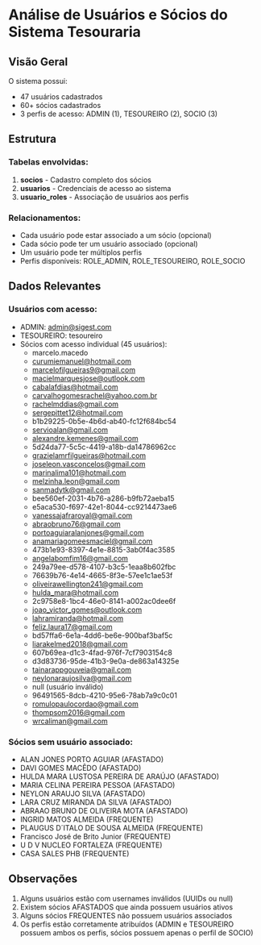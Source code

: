 # Análise de Usuários e Sócios do Sistema Tesouraria

## Visão Geral

O sistema possui:
- 47 usuários cadastrados
- 60+ sócios cadastrados
- 3 perfis de acesso: ADMIN (1), TESOUREIRO (2), SOCIO (3)

## Estrutura

### Tabelas envolvidas:
1. **socios** - Cadastro completo dos sócios
2. **usuarios** - Credenciais de acesso ao sistema
3. **usuario_roles** - Associação de usuários aos perfis

### Relacionamentos:
- Cada usuário pode estar associado a um sócio (opcional)
- Cada sócio pode ter um usuário associado (opcional)
- Um usuário pode ter múltiplos perfis
- Perfis disponíveis: ROLE_ADMIN, ROLE_TESOUREIRO, ROLE_SOCIO

## Dados Relevantes

### Usuários com acesso:
- ADMIN: admin@sigest.com
- TESOUREIRO: tesoureiro
- Sócios com acesso individual (45 usuários):
  - marcelo.macedo
  - curumiemanuel@hotmail.com
  - marcelofilgueiras9@gmail.com
  - macielmarquesjose@outlook.com
  - cabalafdias@hotmail.com
  - carvalhogomesrachel@yahoo.com.br
  - rachelmddias@gmail.com
  - sergepittet12@hotmail.com
  - b1b29225-0b5e-4b6d-ab40-fc12f684bc54
  - servioalan@gmail.com
  - alexandre.kemenes@gmail.com
  - 5d24da77-5c5c-4419-a18b-da14786962cc
  - grazielamrfilgueiras@hotmail.com
  - joseleon.vasconcelos@gmail.com
  - marinalima101@hotmail.com
  - melzinha.leon@gmail.com
  - sanmadytk@gmail.com
  - bee560ef-2031-4b76-a286-b9fb72aeba15
  - e5aca530-f697-42e1-8044-cc9214473ae6
  - vanessajafraroyal@gmail.com
  - abraobruno76@gmail.com
  - portoaguiaralanjones@gmail.com
  - anamariagomeesmaciel@gmail.com
  - 473b1e93-8397-4e1e-8815-3ab0f4ac3585
  - angelabomfim16@gmail.com
  - 249a79ee-d578-4107-b3c5-1eaa8b602fbc
  - 76639b76-4e14-4665-8f3e-57ee1c1ae53f
  - oliveirawellington241@gmail.com
  - hulda_mara@hotmail.com
  - 2c9758e8-1bc4-46e0-8141-a002ac0dee6f
  - joao_victor_gomes@outlook.com
  - lahramiranda@hotmail.com
  - feliz.laura17@gmail.com
  - bd57ffa6-6e1a-4dd6-be6e-900baf3baf5c
  - liarakelmed2018@gmail.com
  - 607b69ea-d1c3-4fad-976f-7cf7903154c8
  - d3d83736-95de-41b3-9e0a-de863a14325e
  - tainarappgouveia@gmail.com
  - neylonaraujosilva@gmail.com
  - null (usuário inválido)
  - 96491565-8dcb-4210-95e6-78ab7a9c0c01
  - romulopaulocordao@gmail.com
  - thompsom2016@gmail.com
  - wrcaliman@gmail.com

### Sócios sem usuário associado:
- ALAN JONES PORTO AGUIAR (AFASTADO)
- DAVI GOMES MACÊDO (AFASTADO)
- HULDA MARA LUSTOSA PEREIRA DE ARAÚJO (AFASTADO)
- MARIA CELINA PEREIRA PESSOA (AFASTADO)
- NEYLON ARAUJO SILVA (AFASTADO)
- LARA CRUZ MIRANDA DA SILVA (AFASTADO)
- ABRAAO BRUNO DE OLIVEIRA MOTA (AFASTADO)
- INGRID MATOS ALMEIDA (FREQUENTE)
- PLAUGUS D´ITALO DE SOUSA ALMEIDA (FREQUENTE)
- Francisco José de Brito Junior (FREQUENTE)
- U D V NUCLEO FORTALEZA (FREQUENTE)
- CASA SALES PHB (FREQUENTE)

## Observações

1. Alguns usuários estão com usernames inválidos (UUIDs ou null)
2. Existem sócios AFASTADOS que ainda possuem usuários ativos
3. Alguns sócios FREQUENTES não possuem usuários associados
4. Os perfis estão corretamente atribuídos (ADMIN e TESOUREIRO possuem ambos os perfis, sócios possuem apenas o perfil de SOCIO)
